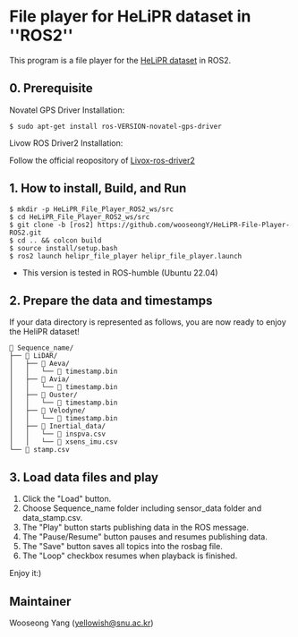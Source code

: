 # File player for HeLiPR dataset in ''ROS2''

This program is a file player for the [HeLiPR dataset](https://sites.google.com/view/heliprdataset) in ROS2.

## 0. Prerequisite

Novatel GPS Driver Installation:
```
$ sudo apt-get install ros-VERSION-novatel-gps-driver
```

Livow ROS Driver2 Installation:

Follow the official reopository of [Livox-ros-driver2](https://github.com/Livox-SDK/livox_ros_driver2)

## 1. How to install, Build, and Run
```
$ mkdir -p HeLiPR_File_Player_ROS2_ws/src
$ cd HeLiPR_File_Player_ROS2_ws/src
$ git clone -b [ros2] https://github.com/wooseongY/HeLiPR-File-Player-ROS2.git
$ cd .. && colcon build
$ source install/setup.bash
$ ros2 launch helipr_file_player helipr_file_player.launch
```
- This version is tested in ROS-humble (Ubuntu 22.04)


## 2. Prepare the data and timestamps

If your data directory is represented as follows, you are now ready to enjoy the HeliPR dataset!
```
📂 Sequence_name/
├── 📂 LiDAR/
│   ├── 📂 Aeva/
│   │   └── 📝 timestamp.bin
│   ├── 📂 Avia/
│   │   └── 📝 timestamp.bin
│   ├── 📂 Ouster/
│   │   └── 📝 timestamp.bin
│   ├── 📂 Velodyne/
│   │   └── 📝 timestamp.bin
│   ├── 📂 Inertial_data/
│   │   └── 📝 inspva.csv
│   │   └── 📝 xsens_imu.csv
└── 📝 stamp.csv
```

## 3. Load data files and play

1. Click the "Load" button.
2. Choose Sequence_name folder including sensor_data folder and data_stamp.csv.
3. The "Play" button starts publishing data in the ROS message.
4. The "Pause/Resume" button pauses and resumes publishing data.
5. The "Save" button saves all topics into the rosbag file.
6. The "Loop" checkbox resumes when playback is finished.

Enjoy it:) 

## Maintainer

Wooseong Yang (yellowish@snu.ac.kr)
